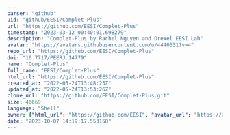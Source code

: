 ```yaml
---
parser: "github"
uid: "github/EESI/Complet-Plus"
url: "https://github.com/EESI/Complet-Plus"
timestamp: "2023-03-12 00:40:01.698279"
description: "Complet-Plus by Rachel Nguyen and Drexel EESI Lab"
avatar: "https://avatars.githubusercontent.com/u/4440331?v=4"
repo_url: "https://github.com/EESI/Complet-Plus"
doi: "10.7717/PEERJ.14779"
name: "Complet-Plus"
full_name: "EESI/Complet-Plus"
html_url: "https://github.com/EESI/Complet-Plus"
created_at: "2022-05-24T13:48:23Z"
updated_at: "2022-05-24T13:53:26Z"
clone_url: "https://github.com/EESI/Complet-Plus.git"
size: 46669
language: "Shell"
owner: {"html_url": "https://github.com/EESI", "avatar_url": "https://avatars.githubusercontent.com/u/4440331?v=4", "login": "EESI", "type": "Organization"}
date: "2023-10-07 14:19:17.553158"
---
```


